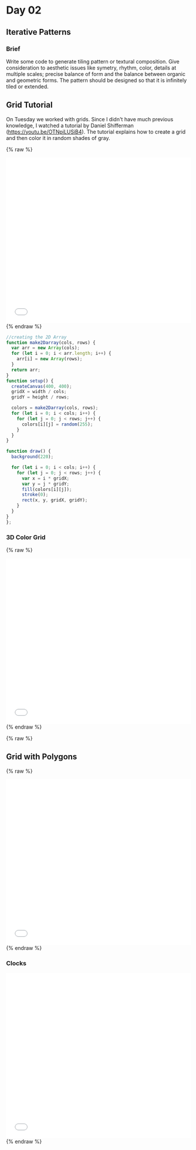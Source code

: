 # Day 02

## Iterative Patterns

### Brief

Write some code to generate tiling pattern or textural composition. Give consideration to aesthetic issues like symetry, rhythm, color, details at multiple scales; precise balance of form and the balance between organic and geometric forms. The pattern should be designed so that it is infinitely tiled or extended.

## Grid Tutorial

On Tuesday we worked with grids. Since I didn't have much previous knowledge, I watched a tutorial by Daniel Shifferman (https://youtu.be/OTNpiLUSiB4). The tutorial explains how to create a grid and then color it in random shades of gray.

{% raw %}

<iframe src="projects/Day2_Grid/CT_2D_Array/index.html" width="100%" height="450" frameborder="no"></iframe>
{% endraw %}

```js
//creating the 2D Array
function make2Darray(cols, rows) {
  var arr = new Array(cols);
  for (let i = 0; i < arr.length; i++) {
    arr[i] = new Array(rows);
  }
  return arr;
}
function setup() {
  createCanvas(400, 400);
  gridX = width / cols;
  gridY = height / rows;

  colors = make2Darray(cols, rows);
  for (let i = 0; i < cols; i++) {
    for (let j = 0; j < rows; j++) {
      colors[i][j] = random(255);
    }
  }
}

function draw() {
  background(220);

  for (let i = 0; i < cols; i++) {
    for (let j = 0; j < rows; j++) {
      var x = i * gridX;
      var y = j * gridY;
      fill(colors[i][j]);
      stroke(0);
      rect(x, y, gridX, gridY);
    }
  }
}
};
```

### 3D Color Grid

{% raw %}

<iframe src="projects/Day2_Grid/Grid/index.html" width="100%" height="450" frameborder="no"></iframe>
{% endraw %}

{% raw %}

## Grid with Polygons

{% raw %}

<iframe src="projects/Day2_Grid/GridArt/index.html" width="100%" height="450" frameborder="no"></iframe>
{% endraw %}

### Clocks

<iframe src="projects/Day2_Grid/radiantlines/index.html" width="100%" height="450" frameborder="no"></iframe>
{% endraw %}
